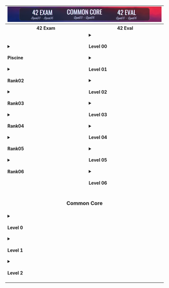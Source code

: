 <table>
  <!-- Ligne 1 : Image en haut sur 2 colonnes -->
  <tr>
    <td colspan="2" style="text-align: center;">
      <img src="images/42.png" alt="42" style="border: none;">
    </td>
  </tr>
  <!-- Ligne 2 : Titres des colonnes -->
  <tr>
    <th style="text-align: center;">42 Exam</th>
    <th style="text-align: center;">42 Eval</th>
  </tr>
  <!-- Ligne 3 : Menus déroulants pour chaque colonne -->
  <tr>
    <!-- Colonne de gauche : 42 Exam (menus) -->
    <td>
      <details>
        <summary><h4>Piscine</h4></summary>
        <a href="lien ici"><img src="images/piscine.png" alt="Piscine" style="border: none;"></a>
      </details>
      <details>
        <summary><h4>Rank02</h4></summary>
        <a href="toolshttps://github.com/users/MatthieuGillieron/projects/4/views/1"><img src="images/rank02.png" alt="Rank02" style="border: none;"></a>
      </details>
      <details>
        <summary><h4>Rank03</h4></summary>
        <a href="lien ici"><img src="images/rank03.png" alt="Rank03" style="border: none;"></a>
      </details>
      <details>
        <summary><h4>Rank04</h4></summary>
        <a href="lien ici"><img src="images/rank04.png" alt="Rank04" style="border: none;"></a>
      </details>
      <details>
        <summary><h4>Rank05</h4></summary>
        <a href="lien ici"><img src="images/rank05.png" alt="Rank05" style="border: none;"></a>
      </details>
      <details>
        <summary><h4>Rank06</h4></summary>
        <a href="lien ici"><img src="images/rank06.png" alt="Rank06" style="border: none;"></a>
      </details>
    </td>
    <!-- Colonne de droite : 42 Eval (menus Level) -->
    <td>
      <details>
        <summary><h4>Level 00</h4></summary>
        [Lien à venir]
      </details>
      <details>
        <summary><h4>Level 01</h4></summary>
        [Lien à venir]
      </details>
      <details>
        <summary><h4>Level 02</h4></summary>
        [Lien à venir]
      </details>
      <details>
        <summary><h4>Level 03</h4></summary>
        [Lien à venir]
      </details>
      <details>
        <summary><h4>Level 04</h4></summary>
        [Lien à venir]
      </details>
      <details>
        <summary><h4>Level 05</h4></summary>
        [Lien à venir]
      </details>
      <details>
        <summary><h4>Level 06</h4></summary>
        [Lien à venir]
      </details>
    </td>
  </tr>
  <!-- Ligne 4 : Titre Common Core centré sur 2 colonnes -->
  <tr>
    <td colspan="2" style="text-align: center;">
      <h3>Common Core</h3>
    </td>
  </tr>
  <!-- Ligne 5 : Ancien menu déroulant (votre tableau) dans une seule cellule -->
  <tr>
    <td colspan="2">
      <div markdown="1">
<details>
<summary><h4>Level 0</h4></summary>

| <a href="https://github.com/MatthieuGillieron/libft"><img src="images/libft.png" alt="Libft" style="border: none;"></a> |
|:-----------------------------------:|
</details>

<details>
<summary><h4>Level 1</h4></summary>

| [![Ft_printf](images/ft_printf.png)](https://github.com/MatthieuGillieron/ft_printf) | [![Get_Next_Line](images/gnl.png)](https://github.com/MatthieuGillieron/get_next_line) | [![Born2beroot](images/b2r.png)](https://github.com/MatthieuGillieron/born2beroot) |
|:-----------------------------------:|:--------------------------------------:|:---------------------------------------:|
</details>

<details>
<summary><h4>Level 2</h4></summary>

| [![So_Long](images/so_long.png)](https://github.com/MatthieuGillieron/ft_printf) | [![Minitalk](images/mini.png)](https://github.com/MatthieuGillieron/minitalk) | [![Push_Swap](images/push.png)](https://github.com/MatthieuGillieron/push_swap) |
|:-----------------------------------:|:--------------------------------------:|:---------------------------------------:|
</details>
      </div>
    </td>
  </tr>
</table>
